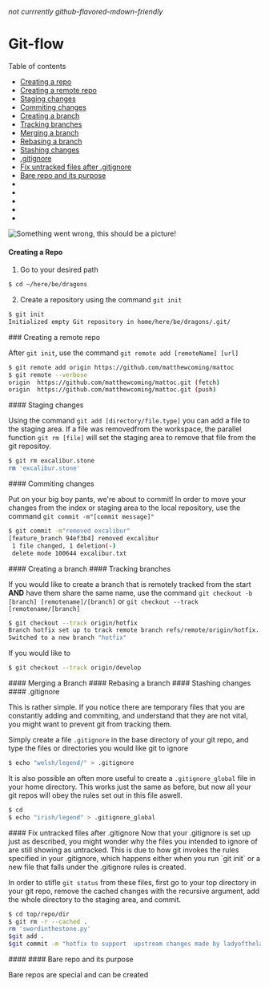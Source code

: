 *not currrently github-flavored-mdown-friendly*

# Git-flow

[comment]: # "This is a highly portable, invisible comment in markdown"

Table of contents
* [Creating a repo](#creatingarepo)
* [Creating a remote repo](#creatingaremoterepo)
* [Staging changes](#stagingchanges)
* [Commiting changes](#commitingchanges)
* [Creating a branch](#creatingabranch)
* [Tracking branches](#trackingbranches)
* [Merging a branch](#mergingabranch)
* [Rebasing a branch](#rebasingabranch)
* [Stashing changes](#stashingchanges)
* [.gitignore](#gitignore)
* [Fix untracked files after .gitignore](#fixuntrackedfiles)
* [Bare repo and its purpose](#barerepoanditspurpose)
* [](#)
* [](#)
* [](#)
* [](#)
* [](#)

![Something went wrong, this should be a picture!][logo]

[logo]: http://www.geo.uzh.ch/microsite/reproducible_research/post/rr-eclipse-git/img/git-transport.png "Git Movement"
<a name="creatingarepo">
#### Creating a Repo
</a>

1. Go to your desired path 

```Bash
$ cd ~/here/be/dragons
```

2. Create a repository using the command `git init`

```Bash
$ git init
Initialized empty Git repository in home/here/be/dragons/.git/
```

<a name="creatingaremoterepo">
### Creating a remote repo
</a>

After `git init`, use the command `git remote add [remoteName] [url]`
```Bash
$ git remote add origin https://github.com/matthewcoming/mattoc
$ git remote --verbose
origin	https://github.com/matthewcoming/mattoc.git (fetch)
origin	https://github.com/matthewcoming/mattoc.git (push)
```

<a name="stagingchanges">
#### Staging changes 
</a>

Using the command `git add [directory/file.type]` you can add a file to the staging area. If a file was removedfrom the workspace, the parallel function `git rm [file]` will set the staging area to remove that file from the git repositoy.

```Bash
$ git rm excalibur.stone
rm 'excalibur.stone'
```

<a name="commitingchanges">
#### Commiting changes
</a>

Put on your big boy pants, we're about to commit! In order to move your changes from the index or staging area to the local repository, use the command `git commit -m"[commit message]"` 

```Bash
$ git commit -m"removed excalibur"
[feature_branch 94ef3b4] removed excalibur
 1 file changed, 1 deletion(-)
 delete mode 100644 excalibur.txt

```

<a name="creatingabranch">
#### Creating a branch
</a>

<a name="trackingbranches">
#### Tracking branches
</a>

If you would like to create a branch that is remotely tracked from the start **AND** have them share the same name, use the command `git checkout -b [branch] [remotename]/[branch]` or `git checkout --track [remotename/[branch]`
```Bash
$ git checkout --track origin/hotfix
Branch hotfix set up to track remote branch refs/remote/origin/hotfix.
Switched to a new branch "hotfix"
```
If you would like to 
```Bash
$ git checkout --track origin/develop
```

<a name="mergingabranch">
#### Merging a Branch
</a>

<a name="rebasingabranch">
#### Rebasing a branch
</a>

<a name="stashingchanges">
#### Stashing changes
</a>


<a name="gitignore">
#### .gitignore
</a>

This is rather simple. If you notice there are temporary files that you are constantly adding and commiting, and understand that they are not vital, you might want to prevent git from tracking them.

Simply create a file `.gitignore` in the base directory of your git repo, and type the files or directories you would like git to ignore
```Bash
$ echo "welsh/legend/" > .gitignore
```

It is also possible an often more useful to create a `.gitignore_global` file in your home directory. This works just the same as before, but now all your git repos will obey the rules set out in this file aswell.
```Bash
$ cd
$ echo "irish/legend" > .gitignore_global
```

<a name="fixuntrackedfiles">
#### Fix untracked files after .gitignore
</a>
Now that your .gitignore is set up just as described, you might wonder why the files you intended to ignore of are still showing as untracked. This is due to how git invokes the rules specified in your .gitignore, which happens either when you run `git init` or a new file that falls under the .gitignore rules is created.

In order to stifle `git status` from these files, first go to your top directory in your git repo, remove the cached changes with the recursive argument, add the whole directory to the staging area, and commit.

```Bash
$ cd top/repo/dir
$ git rm -r --cached .
rm 'swordinthestone.py'
$git add .
$git commit -m "hotfix to support  upstream changes made by ladyofthelake"
```

<a name="">
####
</a>

<a name="barerepoanditspurpose">
#### Bare repo and its purpose
</a>

Bare repos are special and can be created 
<a name="">
#### 
</a>
